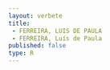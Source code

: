 ```yaml
---
layout: verbete
title:
 - FERREIRA, LUIS DE PAULA
 - FERREIRA, Luís de Paula
published: false
type: R
---
```


